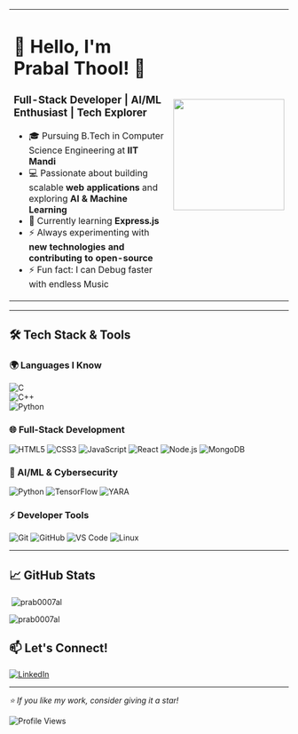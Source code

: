 
<table>
  <tr>
    <td>
      <h1>👋 Hello, I'm Prabal Thool! 🚀</h1>
      <h3>Full-Stack Developer | AI/ML Enthusiast | Tech Explorer</h3>
      <ul>
        <li>🎓 Pursuing B.Tech in Computer Science Engineering at <b>IIT Mandi</b></li>
        <li>💻 Passionate about building scalable <b>web applications</b> and exploring <b>AI & Machine Learning</b></li>
        <li>🌱 Currently learning <b>Express.js</b></li>
        <li>⚡ Always experimenting with <b>new technologies and contributing to open-source</b></li>
        <li>⚡ Fun fact: I can Debug faster with endless Music</li>
      </ul>
    </td>
    <td>
      <img src="https://media.giphy.com/media/CuuSHzuc0O166MRfjt/giphy.gif?cid=790b7611smeevwst7sn2rqv4krg1qbpemyf89sjmlce7lf3r&ep=v1_gifs_search&rid=giphy.gif&ct=g" width="200"/>
    </td>
  </tr>
</table>


---

## 🛠️ Tech Stack & Tools

### 🌍 Languages I Know  
![C](https://img.shields.io/badge/C-A8B9CC?style=for-the-badge&logo=c&logoColor=white)  
![C++](https://img.shields.io/badge/C++-00599C?style=for-the-badge&logo=cplusplus&logoColor=white)  
![Python](https://img.shields.io/badge/Python-3776AB?style=for-the-badge&logo=python&logoColor=white)  

### **🌐 Full-Stack Development**
![HTML5](https://img.shields.io/badge/HTML5-E34F26?style=for-the-badge&logo=html5&logoColor=white)
![CSS3](https://img.shields.io/badge/CSS3-1572B6?style=for-the-badge&logo=css3&logoColor=white)
![JavaScript](https://img.shields.io/badge/JavaScript-F7DF1E?style=for-the-badge&logo=javascript&logoColor=black)
![React](https://img.shields.io/badge/React-61DAFB?style=for-the-badge&logo=react&logoColor=black)
![Node.js](https://img.shields.io/badge/Node.js-339933?style=for-the-badge&logo=nodedotjs&logoColor=white)
![MongoDB](https://img.shields.io/badge/MongoDB-47A248?style=for-the-badge&logo=mongodb&logoColor=white)

### **🤖 AI/ML & Cybersecurity**
![Python](https://img.shields.io/badge/Python-3776AB?style=for-the-badge&logo=python&logoColor=white)
![TensorFlow](https://img.shields.io/badge/TensorFlow-FF6F00?style=for-the-badge&logo=tensorflow&logoColor=white)
![YARA](https://img.shields.io/badge/YARA-FF4F00?style=for-the-badge&logo=yara&logoColor=white)

### **⚡ Developer Tools**
![Git](https://img.shields.io/badge/Git-F05032?style=for-the-badge&logo=git&logoColor=white)
![GitHub](https://img.shields.io/badge/GitHub-181717?style=for-the-badge&logo=github&logoColor=white)
![VS Code](https://img.shields.io/badge/VS%20Code-007ACC?style=for-the-badge&logo=visualstudiocode&logoColor=white)
![Linux](https://img.shields.io/badge/Linux-FCC624?style=for-the-badge&logo=linux&logoColor=black)

---

## 📈 GitHub Stats

<p>&nbsp;<img align="center" src="https://github-readme-stats.vercel.app/api?username=prab0007al&show_icons=true&locale=en" alt="prab0007al" /></p>

<p><img align="center" src="https://github-readme-streak-stats.herokuapp.com/?user=prab0007al&" alt="prab0007al" /></p>


## 📫 Let's Connect!

[![LinkedIn](https://img.shields.io/badge/LinkedIn-0077B5?style=for-the-badge&logo=linkedin&logoColor=white)](https://linkedin.com/in/prabalthool)
<!-- [![Twitter](https://img.shields.io/badge/Twitter-1DA1F2?style=for-the-badge&logo=twitter&logoColor=white)](https://twitter.com/prabalthool)
[![Portfolio](https://img.shields.io/badge/Portfolio-FF5722?style=for-the-badge&logo=web&logoColor=white)](https://prabalthool.dev)-->


---

_⭐ If you like my work, consider giving it a star!_

![Profile Views](https://komarev.com/ghpvc/?username=PrabalThool&color=blue&style=flat-square)
